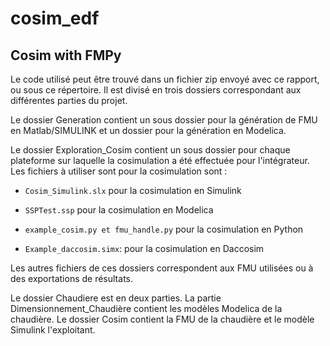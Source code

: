# cosim_edf

## Cosim with FMPy

Le code utilisé peut être trouvé dans un fichier zip envoyé avec ce rapport, ou sous ce répertoire. Il est divisé en trois dossiers correspondant aux différentes parties du projet. 

Le dossier Generation contient un sous dossier pour la génération de FMU en Matlab/SIMULINK et un dossier pour la génération en Modelica.

Le dossier Exploration\_Cosim contient un sous dossier pour chaque plateforme sur laquelle la cosimulation a été effectuée pour l'intégrateur. Les fichiers à utiliser sont pour la cosimulation sont :

- `Cosim_Simulink.slx` pour la cosimulation en Simulink

- `SSPTest.ssp` pour la cosimulation en Modelica

- `example_cosim.py et fmu_handle.py` pour la cosimulation en Python

- `Example_daccosim.simx`: pour la cosimulation en Daccosim

Les autres fichiers de ces dossiers correspondent aux FMU utilisées ou à des exportations de résultats.

Le dossier Chaudiere est en deux parties. La partie Dimensionnement\_Chaudière contient les modèles Modelica de la chaudière. Le dossier Cosim contient la FMU de la chaudière et le modèle Simulink l'exploitant.
